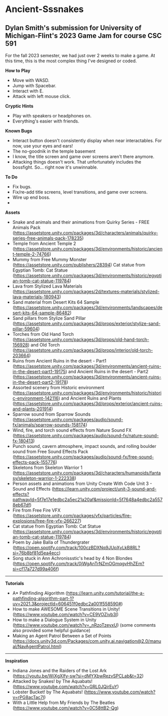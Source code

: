 # Ancient-Sssnakes
 ## Dylan Smith's submission for University of Michigan-Flint's 2023 Game Jam for course CSC 591
For the fall 2023 semester, we had just over 2 weeks to make a game. At this time, this is the most complex thing I've designed or coded.

**How to Play**
- Move with WASD.
- Jump with Spacebar.
- Interact with E.
- Attack with left mouse click.

**Cryptic Hints**
- Play with speakers or headphones on.
- Everything's easier with friends.

**Known Bugs**
- Interact button doesn't consistently display when near interactables. For now, use your eyes and ears!
- The no-goodnik in the temple basement 
- I know, the title screen and game over screens aren't there anymore.
- Attacking things doesn't work. That unfortunately includes the bossfight. So... right now it's unwinnable.

**To Do**
- Fix bugs.
- Fix/re-add title screens, level transitions, and game over screens.
- Wire up end boss.
- 

 **Assets**
- Snake and animals and their animations from Quirky Series - FREE Animals Pack (https://assetstore.unity.com/packages/3d/characters/animals/quirky-series-free-animals-pack-178235)
- Temple from Ancient Temple 2 (https://assetstore.unity.com/packages/3d/environments/historic/ancient-temple-2-74766)
- Mummy from Free Mummy Monster (https://assetstore.unity.com/publishers/28394)
 Cat statue from Egyptian Tomb: Cat Statue (https://assetstore.unity.com/packages/3d/environments/historic/egyptian-tomb-cat-statue-119784)
- Lava from Stylized Lava Materials (https://assetstore.unity.com/packages/2d/textures-materials/stylized-lava-materials-180943)
- Sand material from Desert Kits 64 Sample (https://assetstore.unity.com/packages/3d/environments/landscapes/desert-kits-64-sample-86482)
- Sand pillars from  Stylize Sand Pillar (https://assetstore.unity.com/packages/3d/props/exterior/stylize-sand-pillar-59604)
- Torches from Old Hand Torch (https://assetstore.unity.com/packages/3d/props/old-hand-torch-156928) and Old Torch (https://assetstore.unity.com/packages/3d/props/interior/old-torch-203664)
- Ruins from Ancient Ruins in the desert - Part1 (https://assetstore.unity.com/packages/3d/environments/ancient-ruins-in-the-desert-part1-19175) and  Ancient Ruins in the desert - Part2 (https://assetstore.unity.com/packages/3d/environments/ancient-ruins-in-the-desert-part2-19178)
- Assorted scenery from Historic environment (https://assetstore.unity.com/packages/3d/environments/historic/historic-environment-142116) and Ancient Ruins and Plants (https://assetstore.unity.com/packages/3d/props/exterior/ancient-ruins-and-plants-201914)
- Sparrow sound from Sparrow Sounds (https://assetstore.unity.com/packages/audio/sound-fx/animals/sparrow-sounds-158174)
- Wind, fire, and torch sound effects from Nature Sound FX (https://assetstore.unity.com/packages/audio/sound-fx/nature-sound-fx-180413)
- Punch sound, cavern atmosphere, impact sounds, and rolling boulder sound from Free Sound Effects Pack (https://assetstore.unity.com/packages/audio/sound-fx/free-sound-effects-pack-155776)
- Skeletons from Skeleton Warrior 1 (https://assetstore.unity.com/packages/3d/characters/humanoids/fantasy/skeleton-warrior-1-222338)
- Person assets and animations from Unity Create With Code Unit 3 - Sound and Effects (https://learn.unity.com/project/unit-3-sound-and-effects?pathwayId=5f7e17e1edbc2a5ec21a20af&missionId=5f7648a4edbc2a5578eb67df)
- Fire from Free Fire VFX (https://assetstore.unity.com/packages/vfx/particles/fire-explosions/free-fire-vfx-266227)
- Cat statue from Egyptian Tomb: Cat Statue (https://assetstore.unity.com/packages/3d/environments/historic/egyptian-tomb-cat-statue-119784)
- Poem by Jake Balla of Thundergrater (https://open.spotify.com/track/100czBDXNq9JUpXyLkB8RL?si=76b8bf81d5ea4ecc)
- Song stuck in Ann Achronissstic's head by 4 Non Blondes (https://open.spotify.com/track/0jWgAnTrNZmOGmqgvHhZEm?si=cf17a727d99a406f)

---
**Tutorials**
- A* Pathfinding Algorithm (https://learn.unity.com/tutorial/the-a-pathfinding-algorithm-part-1?uv=2021.3&projectId=606451f0edbc2a001f558590#)
- How to make AWESOME Scene Transitions in Unity! (https://www.youtube.com/watch?v=CE9VOZivb3I)
- How to make a Dialogue System in Unity (https://www.youtube.com/watch?v=_nRzoTzeyxU) (some comments also provided some helpful guidance)
- Making an Agent Patrol Between a Set of Points (https://docs.unity3d.com/Packages/com.unity.ai.navigation@2.0/manual/NavAgentPatrol.html)

---
**Inspiration**
- Indiana Jones and the Raiders of the Lost Ark (https://youtu.be/WiXgXIfy-sw?si=dMYXbwRezvSPCLab&t=32)
- Attacked by Snakes! by The Aquabats! (https://www.youtube.com/watch?v=GRL0JQirEuY)
- Lobster Bucket! by The Aquabats! (https://www.youtube.com/watch?v=rPG8acTac7I)
- With a Little Help from My Friends by The Beatles (https://www.youtube.com/watch?v=0C58ttB2-Qg)
